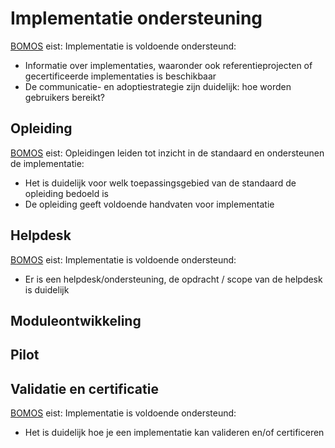 # Implementatie ondersteuning

<aside class="note" title="BOMOS">
<a href="https://www.forumstandaardisatie.nl/sites/bfs/files/proceedings/FS22-10-04%204b%20BOMOS.pdf">BOMOS</a> eist: Implementatie is voldoende ondersteund:
<ul><li>Informatie over implementaties, waaronder ook referentieprojecten of gecertificeerde implementaties is beschikbaar </li>
<li>De communicatie- en adoptiestrategie zijn duidelijk: hoe worden gebruikers bereikt?</li></ul>
</aside>

## Opleiding

<aside class="note" title="BOMOS">
<a href="https://www.forumstandaardisatie.nl/sites/bfs/files/proceedings/FS22-10-04%204b%20BOMOS.pdf">BOMOS</a> eist: Opleidingen leiden tot inzicht in de standaard en ondersteunen de implementatie:
<ul><li>Het is duidelijk voor welk toepassingsgebied van de standaard de opleiding bedoeld is</li>
<li>De opleiding geeft voldoende handvaten voor implementatie</li></ul>
</aside>


## Helpdesk

<aside class="note" title="BOMOS">
<a href="https://www.forumstandaardisatie.nl/sites/bfs/files/proceedings/FS22-10-04%204b%20BOMOS.pdf">BOMOS</a> eist: Implementatie is voldoende ondersteund:
<ul><li>Er is een helpdesk/ondersteuning, de opdracht / scope van de helpdesk is duidelijk </li></ul>
</aside>


## Moduleontwikkeling


## Pilot



## Validatie en certificatie

<aside class="note" title="BOMOS">
<a href="https://www.forumstandaardisatie.nl/sites/bfs/files/proceedings/FS22-10-04%204b%20BOMOS.pdf">BOMOS</a> eist: Implementatie is voldoende ondersteund:
<ul><li>Het is duidelijk hoe je een implementatie kan valideren en/of certificeren </li></ul>
</aside>

